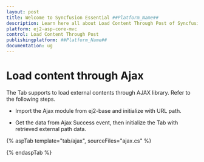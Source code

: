 ```yaml
---
layout: post
title: Welcome to Syncfusion Essential ##Platform_Name##
description: Learn here all about Load Content Through Post of Syncfusion Essential ##Platform_Name## widgets based on HTML5 and jQuery.
platform: ej2-asp-core-mvc
control: Load Content Through Post
publishingplatform: ##Platform_Name##
documentation: ug
---
```



# Load content through Ajax

The Tab supports to load external contents through AJAX library. Refer to the following steps.

* Import the Ajax module from ej2-base and initialize with URL path.

* Get the data from Ajax Success event, then initialize the Tab with retrieved external path data.

{% aspTab template="tab/ajax", sourceFiles="ajax.cs" %}

{% endaspTab %}
